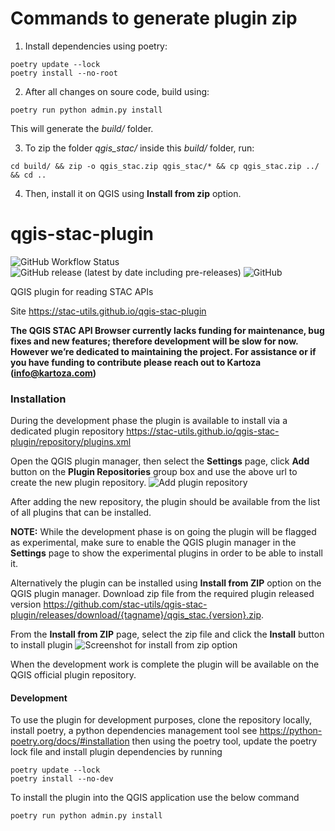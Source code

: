 # Commands to generate plugin zip

1) Install dependencies using poetry:
``` 
poetry update --lock
poetry install --no-root
```

2) After all changes on soure code, build using:
```
poetry run python admin.py install
```
This will generate the *build/* folder.

3) To zip the folder *qgis_stac/* inside this *build/* folder, run:
```
cd build/ && zip -o qgis_stac.zip qgis_stac/* && cp qgis_stac.zip ../ && cd ..
```

4) Then, install it on QGIS using **Install from zip** option.


# qgis-stac-plugin

![GitHub Workflow Status](https://img.shields.io/github/actions/workflow/status/stac-utils/qgis-stac-plugin/ci.yml?branch=main)
![GitHub release (latest by date including pre-releases)](https://img.shields.io/github/v/release/stac-utils/qgis-stac-plugin?include_prereleases)
![GitHub](https://img.shields.io/github/license/stac-utils/qgis-stac-plugin)

QGIS plugin for reading STAC APIs

Site https://stac-utils.github.io/qgis-stac-plugin

**The QGIS STAC API Browser currently lacks funding for maintenance,
bug fixes and new features; therefore development will be slow for now.
However we’re dedicated to maintaining the project. 
For assistance or if you have funding to contribute 
please reach out to Kartoza ([info@kartoza.com](mailto:info@kartoza.com))**

### Installation

During the development phase the plugin is available to install via 
a dedicated plugin repository 
https://stac-utils.github.io/qgis-stac-plugin/repository/plugins.xml

Open the QGIS plugin manager, then select the **Settings** page, click **Add** 
button on the **Plugin Repositories** group box and use the above url to create
the new plugin repository.
![Add plugin repository](docs/images/plugin_settings.png)

After adding the new repository, the plugin should be available from the list
of all plugins that can be installed.

**NOTE:** While the development phase is on going the plugin will be flagged as experimental, make
sure to enable the QGIS plugin manager in the **Settings** page to show the experimental plugins
in order to be able to install it.

Alternatively the plugin can be installed using **Install from ZIP** option on the 
QGIS plugin manager. Download zip file from the required plugin released version
https://github.com/stac-utils/qgis-stac-plugin/releases/download/{tagname}/qgis_stac.{version}.zip.

From the **Install from ZIP** page, select the zip file and click the **Install** button to install
plugin
![Screenshot for install from zip option](docs/images/install_from_zip.png)

When the development work is complete the plugin will be available on the QGIS
official plugin repository.


#### Development 

To use the plugin for development purposes, clone the repository locally,
install poetry, a python dependencies management tool see https://python-poetry.org/docs/#installation
then using the poetry tool, update the poetry lock file and install plugin dependencies by running 
``` 
poetry update --lock
poetry install --no-dev
```

To install the plugin into the QGIS application use the below command
```
poetry run python admin.py install
```


